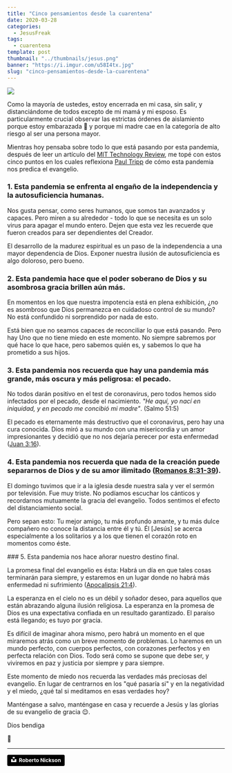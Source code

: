 ```yaml
---
title: "Cinco pensamientos desde la cuarentena"
date: 2020-03-28
categories:
  - JesusFreak
tags:
  - cuarentena
template: post
thumbnail: "../thumbnails/jesus.png"
banner: "https://i.imgur.com/u58I4tx.jpg"
slug: "cinco-pensamientos-desde-la-cuarentena"
---
```


![](https://i.imgur.com/u58I4tx.jpg)

Como la mayoría de ustedes, estoy encerrada en mi casa, sin salir, y distanciándome de todos excepto de mi mamá y mi esposo. Es particularmente crucial observar las estrictas órdenes de aislamiento porque estoy embarazada 🤰 y porque mi madre cae en la categoría de alto riesgo al ser una persona mayor.

Mientras hoy pensaba sobre todo lo que está pasando por esta pandemia, después de leer un artículo del [MIT Technology Review](https://www.technologyreview.es/s/12034/aceptemoslo-el-estilo-de-vida-que-conociamos-no-va-volver-nunca), me topé con estos cinco puntos en los cuales reflexiona [Paul Tripp](https://www.paultripp.com/wednesdays-word/posts/five-thoughts-from-quarantine) de cómo esta pandemia nos predica el evangelio.

### 1. Esta pandemia se enfrenta al engaño de la independencia y la autosuficiencia humanas.

Nos gusta pensar, como seres humanos, que somos tan avanzados y capaces. Pero miren a su alrededor - todo lo que se necesita es un solo virus para apagar el mundo entero. Dejen que esta vez les recuerde que fueron creados para ser dependientes del Creador.

El desarrollo de la madurez espiritual es un paso de la independencia a una mayor dependencia de Dios. Exponer nuestra ilusión de autosuficiencia es algo doloroso, pero bueno.

### 2. Esta pandemia hace que el poder soberano de Dios y su asombrosa gracia brillen aún más.

En momentos en los que nuestra impotencia está en plena exhibición, ¿no es asombroso que Dios permanezca en cuidadoso control de su mundo? No está confundido ni sorprendido por nada de esto.

Está bien que no seamos capaces de reconciliar lo que está pasando. Pero hay Uno que no tiene miedo en este momento. No siempre sabremos por qué hace lo que hace, pero sabemos quién es, y sabemos lo que ha prometido a sus hijos.

### 3. Esta pandemia nos recuerda que hay una pandemia más grande, más oscura y más peligrosa: el pecado.

No todos darán positivo en el test de coronavirus, pero todos hemos sido infectados por el pecado, desde el nacimiento. *"He aquí, yo nací en iniquidad, y en pecado me concibió mi madre"*. (Salmo 51:5)

El pecado es eternamente más destructivo que el coronavirus, pero hay una cura conocida. Dios miró a su mundo con una misericordia y un amor impresionantes y decidió que no nos dejaría perecer por esta enfermedad ([Juan 3:16](https://www.biblegateway.com/passage/?search=Juan+3%3A16&version=LBLA)).

### 4. Esta pandemia nos recuerda que nada de la creación puede separarnos de Dios y de su amor ilimitado ([Romanos 8:31-39](https://www.biblegateway.com/passage/?search=Romanos+8%3A31-39&version=LBLA)).

El domingo tuvimos que ir a la iglesia desde nuestra sala y ver el sermón por televisión. Fue muy triste. No podíamos escuchar los cánticos y recordarnos mutuamente la gracia del evangelio. Todos sentimos el efecto del distanciamiento social.

Pero sepan esto: Tu mejor amigo, tu más profundo amante, y tu más dulce compañero no conoce la distancia entre él y tú. Él [Jesús] se acerca especialmente a los solitarios y a los que tienen el corazón roto en momentos como éste.

### 5. Esta pandemia nos hace añorar nuestro destino final.

La promesa final del evangelio es ésta: Habrá un día en que tales cosas terminarán para siempre, y estaremos en un lugar donde no habrá más enfermedad ni sufrimiento ([Apocalipsis 21:4](https://www.biblegateway.com/passage/?search=Apocalipsis+21%3A4&version=LBLA)).

La esperanza en el cielo no es un débil y soñador deseo, para aquellos que están abrazando alguna ilusión religiosa. La esperanza en la promesa de Dios es una expectativa confiada en un resultado garantizado. El paraíso está llegando; es tuyo por gracia.

Es difícil de imaginar ahora mismo, pero habrá un momento en el que miraremos atrás como un breve momento de problemas. Lo haremos en un mundo perfecto, con cuerpos perfectos, con corazones perfectos y en perfecta relación con Dios. Todo será como se supone que debe ser, y viviremos en paz y justicia por siempre y para siempre.

Este momento de miedo nos recuerda las verdades más preciosas del evangelio. En lugar de centrarnos en los "qué pasaría si" y en la negatividad y el miedo, ¿qué tal si meditamos en esas verdades hoy?

Manténgase a salvo, manténgase en casa y recuerde a Jesús y las glorias de su evangelio de gracia 😌.

Dios bendiga

🙏

---

<a style="background-color:black;color:white;text-decoration:none;padding:4px 6px;font-family:-apple-system, BlinkMacSystemFont, &quot;San Francisco&quot;, &quot;Helvetica Neue&quot;, Helvetica, Ubuntu, Roboto, Noto, &quot;Segoe UI&quot;, Arial, sans-serif;font-size:12px;font-weight:bold;line-height:1.2;display:inline-block;border-radius:3px" href="https://unsplash.com/@rpnickson?utm_medium=referral&amp;utm_campaign=photographer-credit&amp;utm_content=creditBadge" target="_blank" rel="noopener noreferrer" title="Download free do whatever you want high-resolution photos from Roberto Nickson"><span style="display:inline-block;padding:2px 3px"><svg xmlns="http://www.w3.org/2000/svg" style="height:12px;width:auto;position:relative;vertical-align:middle;top:-2px;fill:white" viewBox="0 0 32 32"><title>unsplash-logo</title><path d="M10 9V0h12v9H10zm12 5h10v18H0V14h10v9h12v-9z"></path></svg></span><span style="display:inline-block;padding:2px 3px">Roberto Nickson</span></a>
